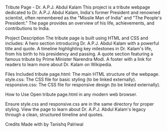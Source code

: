 Tribute Page - Dr. A.P.J. Abdul Kalam
This project is a tribute webpage dedicated to Dr. A.P.J. Abdul Kalam, India's former President and renowned scientist, often remembered as the "Missile Man of India" and "The People's President." The page provides an overview of his life, achievements, and contributions to India.

Project Description
The tribute page is built using HTML and CSS and includes:
A hero section introducing Dr. A.P.J. Abdul Kalam with a powerful title and quote.
A timeline highlighting key milestones in Dr. Kalam's life, from his birth to his presidency and passing.
A quote section featuring a famous tribute by Prime Minister Narendra Modi.
A footer with a link for readers to learn more about Dr. Kalam on Wikipedia.

Files Included
tribute page.html: The main HTML structure of the webpage.
style.css: The CSS file for basic styling (to be linked externally).
responsive.css: The CSS file for responsive design (to be linked externally).

How to Use
Open tribute page.html in any modern web browser.

Ensure style.css and responsive.css are in the same directory for proper styling.
View the page to learn about Dr. A.P.J. Abdul Kalam's legacy through a clean, structured timeline and quotes.

Credits
Made with by Tanishq Palriwal

